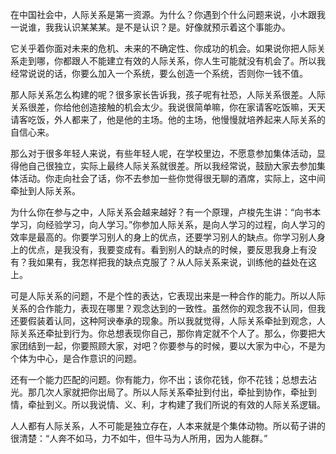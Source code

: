 在中国社会中，人际关系是第一资源。为什么？你遇到个什么问题来说，小木跟我一说谁，我我认识某某某。是不是认识？是。好像就预示着这个事能办。

它关乎着你面对未来的危机、未来的不确定性、你成功的机会。如果说你把人际关系走到哪，你都跟人不能建立有效的人际关系，你人生可能就没有机会了。所以我经常说说的话，你要么加入一个系统，要么创造一个系统，否则你一钱不值。

那人际关系怎么构建的呢？很多家长告诉我，孩子呢有社恐，人际关系很差。人际关系很差，你给他创造接触的机会太少。我说很简单嘛，你在家请客吃饭嘛，天天请客吃饭，外人都来了，他是他的主场。他的主场，他慢慢就培养起来人际关系的自信心来。

那么对于很多年轻人来说，有些年轻人呢，在学校里边，不愿意参加集体活动，显得他自己很独立，实际上最终人际关系就很差。所以我经常说，鼓励大家去参加集体活动。你走向社会了话，你不去参加一些你觉得很无聊的酒席，实际上，这中间牵扯到人际关系。

为什么你在参与之中，人际关系会越来越好？有一个原理，卢梭先生讲：“向书本学习，向经验学习，向人学习。”你参加人际关系，是向人学习的过程，向人学习的效率是最高的。你要学习别人的身上的优点，还要学习别人的缺点。你学习别人身上的优点，是我没有，我要变成有。看到别人的缺点的时候，要反思我身上有没有？我如果有，我怎样把我的缺点克服了？从人际关系来说，训练他的益处在这上。

可是人际关系的问题，不是个性的表达，它表现出来是一种合作的能力。所以人际关系的合作能力，表现在哪里？观念达到的一致性。虽然你的观念我不认同，但我还要假装着认同，这种阿谀奉承的现象。所以我就觉得，人际关系牵扯到观念，人际关系还牵扯到行为。你总想表现你自己，那你肯定就不个人了。那么，你要把大家团结到一起，你要照顾大家，对吧？你要参与的时候，要以大家为中心，不是为个体为中心，是合作意识的问题。

还有一个能力匹配的问题。你有能力，你不出；该你花钱，你不花钱；总想去沾光。那几次人家就把你出局了。所以人际关系牵扯到付出，牵扯到协作，牵扯到情，牵扯到义。所以我说情、义、利，才构建了我们所说的有效的人际关系逻辑。

人人都有人际关系，人不可能是独立存在，人本来就是个集体动物。所以荀子讲的很清楚：“人奔不如马，力不如牛，但牛马为人所用，因为人能群。”